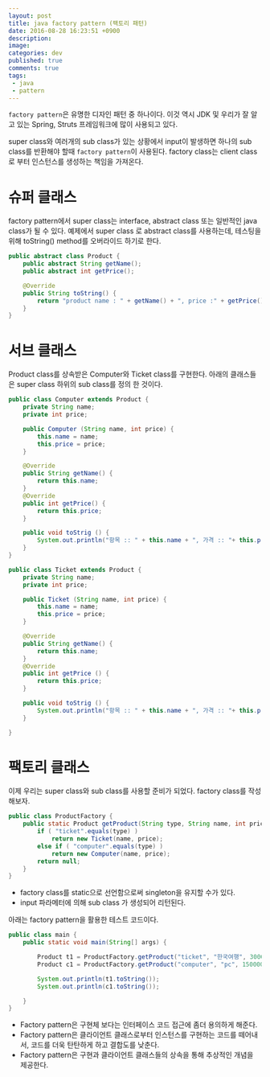 ```yaml
---
layout: post
title: java factory pattern (팩토리 패턴)
date: 2016-08-28 16:23:51 +0900
description:
image:
categories: dev
published: true
comments: true
tags:
 - java
 - pattern
---
```


`factory pattern`은 유명한 디자인 패턴 중 하나이다. 이것 역시 JDK 및 우리가 잘 알고 있는 Spring, Struts 프레임워크에 많이 사용되고 있다.

super class와 여러개의 sub class가 있는 상황에서 input이 발생하면 하나의 sub class를 반환해야 할때 `factory pattern`이 사용된다. factory class는 client class로 부터 인스턴스를 생성하는 책임을 가져온다.

# 슈퍼 클래스

factory pattern에서 super class는 interface, abstract class 또는 일반적인 java class가 될 수 있다. 예제에서 super class 로 abstract class를 사용하는데, 테스팅을 위해 toString() method를 오버라이드 하기로 한다.

```java
public abstract class Product {
    public abstract String getName();
    public abstract int getPrice();

    @Override
    public String toString() {
        return "product name : " + getName() + ", price :" + getPrice();
    }
}
```

# 서브 클래스

Product class를 상속받은 Computer와 Ticket class를 구현한다. 아래의 클래스들은 super class 하위의 sub class를 정의 한 것이다.

```java
public class Computer extends Product {
    private String name;
    private int price;

    public Computer (String name, int price) {
        this.name = name;
        this.price = price;
    }

    @Override
    public String getName() {
        return this.name;
    }
    @Override
    public int getPrice() {
        return this.price;
    }

    public void toStrig () {
        System.out.println("항목 :: " + this.name + ", 가격 :: "+ this.price);
    }
}
```

```java
public class Ticket extends Product {
    private String name;
    private int price;

    public Ticket (String name, int price) {
        this.name = name;
        this.price = price;
    }

    @Override
    public String getName() {
        return this.name;
    }
    @Override
    public int getPrice () {
        return this.price;
    }

    public void toStrig () {
        System.out.println("항목 :: " + this.name + ", 가격 :: "+ this.price);
    }

}
```

# 팩토리 클래스

이제 우리는 super class와 sub class를 사용할 준비가 되었다. factory class를 작성해보자.

```java
public class ProductFactory {
    public static Product getProduct(String type, String name, int price) {
        if ( "ticket".equals(type) )
            return new Ticket(name, price);
        else if ( "computer".equals(type) )
            return new Computer(name, price);
        return null;
    }
}
```

- factory class를 static으로 선언함으로써 singleton을 유지할 수가 있다.
- input 파라메터에 의해 sub class 가 생성되어 리턴된다.

아래는 factory pattern을 활용한 테스트 코드이다.

```java
public class main {
    public static void main(String[] args) {

        Product t1 = ProductFactory.getProduct("ticket", "한국여행", 300000);
        Product c1 = ProductFactory.getProduct("computer", "pc", 1500000);

        System.out.println(t1.toString());
        System.out.println(c1.toString());

    }
}
```
- Factory pattern은 구현체 보다는 인터페이스 코드 접근에 좀더 용의하게 해준다.
- Factory pattern은 클라이언트 클래스로부터 인스턴스를 구현하는 코드를 떼어내서, 코드를 더욱 탄탄하게 하고 결합도를 낮춘다.
- Factory pattern은 구현과 클라이언트 클래스들의 상속을 통해 추상적인 개념을 제공한다.
